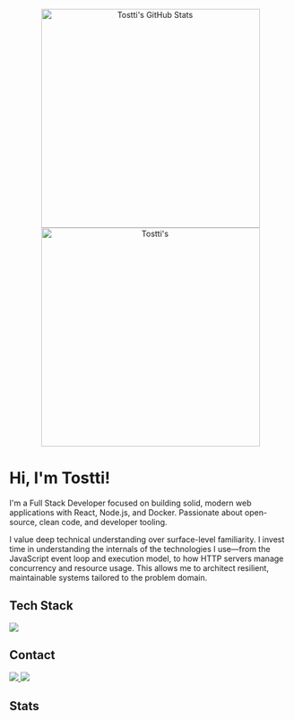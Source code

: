 <br>

<div align=center>
  <img width=390  src="https://github-readme-stats.vercel.app/api?username=tostti&count_private=true&show_icons=true&rank_icon=github&locale=en" alt="Tostti's GitHub Stats" />
  <img width=390  src="https://github-readme-streak-stats.herokuapp.com/?user=tostti&count_private=true&border_radius=10&locale=en" alt="Tostti's" />
</div>


# Hi, I'm Tostti!

I'm a Full Stack Developer focused on building solid, modern web applications with React, Node.js, and Docker. Passionate about open-source, clean code, and developer tooling.

I value deep technical understanding over surface-level familiarity. I invest time in understanding the internals of the technologies I use—from the JavaScript event loop and execution model, to how HTTP servers manage concurrency and resource usage. This allows me to architect resilient, maintainable systems tailored to the problem domain.


##  Tech Stack
<img src="https://skillicons.dev/icons?i=git,githubactions,bash,html,css,js,ts,react,next,tailwind,nodejs,express,python,docker,linux,postgres,mongodb" />


<!--
## 🔍 Latest Projects
- **Webhook Visualizer** — Monitor incoming webhooks in real time
- **Admin Dashboard UI** — Dashboard with charts, filters, auth
- **DevTools Clone** — In-browser dev tool prototype

## 📅 Weekly Blog
I'm documenting my learning journey here: [tostti.dev](https://tostti.dev)
-->

## Contact
  <a href="https://linkedin.com/in/tostti">
    <img src="https://skillicons.dev/icons?i=linkedin" />
  </a>
  
  <a href="mailto:contact@tostti.com">
    <img src="https://skillicons.dev/icons?i=gmail" />
  </a>
  
  
##  Stats



